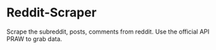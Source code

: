 # Reddit-Scraper
Scrape the subreddit, posts, comments from reddit. Use the official API PRAW to grab data.
